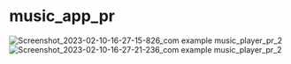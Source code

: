 # music_app_pr
![Screenshot_2023-02-10-16-27-15-826_com example music_player_pr_2](https://user-images.githubusercontent.com/121867877/218081561-13e10a30-5c76-42bb-b1bc-35145fd55f17.jpg)
![Screenshot_2023-02-10-16-27-21-236_com example music_player_pr_2](https://user-images.githubusercontent.com/121867877/218081570-8cc11b7b-9ef5-4813-aaac-fb96770c3f9c.jpg)
